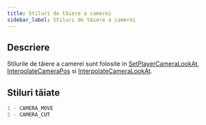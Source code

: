 ```yaml
---
title: Stiluri de tăiere a camerei
sidebar_label: Stiluri de tăiere a camerei
---
```


## Descriere

Stilurile de tăiere a camerei sunt folosite in [SetPlayerCameraLookAt](../functions/SetPlayerCameraLookAt), [InterpolateCameraPos](../functions/InterpolateCameraPos) si [InterpolateCameraLookAt](../functions/InterpolateCameraLookAt).

## Stiluri tăiate

```c
1 - CAMERA_MOVE
2 - CAMERA_CUT
```
